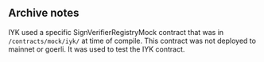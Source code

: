 ## Archive notes

IYK used a specific SignVerifierRegistryMock contract that was in `/contracts/mock/iyk/` at time of compile. This contract was not deployed to mainnet or goerli. It was used to test the IYK contract.
